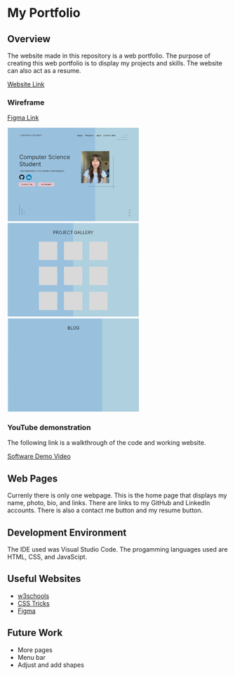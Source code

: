 # My Portfolio

## Overview

The website made in this repository is a web portfolio. The purpose of creating this web portfolio is to display my projects and skills. The website can also act as a resume.

[Website Link](https://samanthastaheli.github.io/portfolio/index.html)

### Wireframe 

[Figma Link](https://www.figma.com/embed?embed_host=share&url=https%3A%2F%2Fwww.figma.com%2Ffile%2FK9chxBaQUK3tW0LXPqG18Y%2Fweb-portfolio%3Fnode-id%3D0%253A1)

<img src="resources/wireframe-one.png" width="300"/>
<img src="resources/wireframe-two.png" width="300"/>
<img src="resources/wireframe-three.png" width="300"/>


### YouTube demonstration
The following link is a walkthrough of the code and working website. 

[Software Demo Video](https://youtu.be/fikn8EXGqbM)

## Web Pages

Currenly there is only one webpage. This is the home page that displays my name, photo, bio, and links. There are links to my GitHub and LinkedIn accounts. There is also a contact me button and my resume button.

## Development Environment

The IDE used was Visual Studio Code. The progamming languages used are HTML, CSS, and JavaScipt.

## Useful Websites

* [w3schools](https://www.w3schools.com/css/css3_buttons.asp)
* [CSS Tricks](https://css-tricks.com/snippets/css/complete-guide-grid/)
* [Figma](https://www.figma.com/files/recent?fuid=950841595300302177)

## Future Work

* More pages
* Menu bar
* Adjust and add shapes
